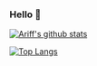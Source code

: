 ### Hello 👋

[![Ariff's github stats](https://github-readme-stats.vercel.app/api?username=ariffrahimin&show_icons=true&theme=gruvbox&count_private=true&include_all_commits=true)]()

[![Top Langs](https://github-readme-stats.vercel.app/api/top-langs/?username=ariffrahimin&show_icons=true&langs_count=8&count_private=true&theme=gruvbox)]()
